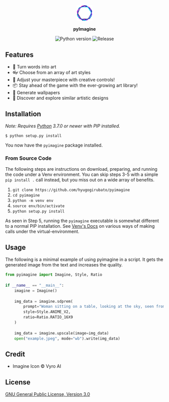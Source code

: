<div align="center">

<img src="./docs/imagine_logo.png" width="10%">

**pyImagine**

<img src="https://img.shields.io/badge/python-3.7+-informational?style=plastic" alt="Python version">
<img src="https://img.shields.io/github/release-date/hyugogirubato/pyImagine?style=plastic" alt="Release">
</div>

## Features
- 🎨 Turn words into art
- 👓 Choose from an array of art styles
- 🔧 Adjust your masterpiece with creative controls!
- 📦 Stay ahead of the game with the ever-growing art library!
- 🌇 Generate wallpapers
- 🔎 Discover and explore similar artistic designs 


## Installation

*Note: Requires [Python] 3.7.0 or newer with PIP installed.*

```shell
$ python setup.py install
```

You now have the `pyimagine` package installed.


### From Source Code

The following steps are instructions on download, preparing, and running the code under a Venv environment.
You can skip steps 3-5 with a simple `pip install .` call instead, but you miss out on a wide array of benefits.

1. `git clone https://github.com/hyugogirubato/pyimagine`
2. `cd pyimagine`
3. `python -m venv env`  
4. `source env/bin/activate`   
5. `python setup.py install`

As seen in Step 5, running the `pyimagine` executable is somewhat different to a normal PIP installation.
See [Venv's Docs] on various ways of making calls under the virtual-environment.

  [Python]: <https://python.org>
  [Venv's]: <https://docs.python.org/3/tutorial/venv.html>
  [Venv's Docs]: <https://docs.python.org/3/library/venv.html>


## Usage

The following is a minimal example of using pyimagine in a script. It gets the generated image
from the text and increases the quality.

```python
from pyimagine import Imagine, Style, Ratio

if __name__ == "__main__":
    imagine = Imagine()

    img_data = imagine.sdprem(
        prompt="Woman sitting on a table, looking at the sky, seen from behind",
        style=Style.ANIME_V2,
        ratio=Ratio.RATIO_16X9
    )

    img_data = imagine.upscale(image=img_data)
    open("example.jpeg", mode="wb").write(img_data)
```

## Credit

- Imagine Icon &copy; Vyro AI

## License

[GNU General Public License, Version 3.0](LICENSE)